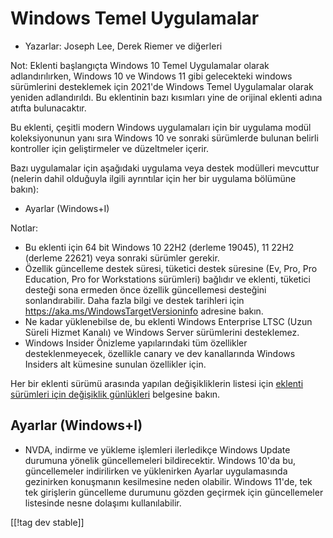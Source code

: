 # Windows Temel Uygulamalar #

* Yazarlar: Joseph Lee, Derek Riemer ve diğerleri

Not: Eklenti başlangıçta Windows 10 Temel Uygulamalar olarak
adlandırılırken, Windows 10 ve Windows 11 gibi gelecekteki windows
sürümlerini desteklemek için 2021'de Windows Temel Uygulamalar olarak
yeniden adlandırıldı. Bu eklentinin bazı kısımları yine de orijinal eklenti
adına atıfta bulunacaktır.

Bu eklenti, çeşitli modern Windows uygulamaları için bir uygulama modül
koleksiyonunun yanı sıra Windows 10 ve sonraki sürümlerde bulunan belirli
kontroller için geliştirmeler ve düzeltmeler içerir.

Bazı uygulamalar için aşağıdaki uygulama veya destek modülleri  mevcuttur
(nelerin dahil olduğuyla ilgili ayrıntılar için her bir uygulama bölümüne
bakın):

* Ayarlar (Windows+I)

Notlar:

* Bu eklenti için 64 bit Windows 10 22H2 (derleme 19045), 11 22H2 (derleme
  22621) veya sonraki sürümler gerekir.
* Özellik güncelleme destek süresi, tüketici destek süresine (Ev, Pro, Pro
  Education, Pro for Workstations sürümleri) bağlıdır ve eklenti, tüketici
  desteği sona ermeden önce özellik güncellemesi desteğini
  sonlandırabilir. Daha fazla bilgi ve destek tarihleri ​​için
  <https://aka.ms/WindowsTargetVersioninfo> adresine bakın.
* Ne kadar yüklenebilse de, bu eklenti Windows Enterprise LTSC (Uzun Süreli
  Hizmet Kanalı) ve Windows Server sürümlerini desteklemez.
* Windows Insider Önizleme yapılarındaki tüm özellikler desteklenmeyecek,
  özellikle canary ve dev kanallarında Windows Insiders alt kümesine sunulan
  özellikler için.

Her bir eklenti sürümü arasında yapılan değişikliklerin listesi için
[eklenti sürümleri için değişiklik günlükleri][1] belgesine bakın.

## Ayarlar (Windows+I)

* NVDA, indirme ve yükleme işlemleri ilerledikçe Windows Update durumuna
  yönelik güncellemeleri bildirecektir. Windows 10'da bu, güncellemeler
  indirilirken ve yüklenirken Ayarlar uygulamasında gezinirken konuşmanın
  kesilmesine neden olabilir. Windows 11'de, tek tek girişlerin güncelleme
  durumunu gözden geçirmek için güncellemeler listesinde nesne dolaşımı
  kullanılabilir.

[[!tag dev stable]]

[1]: https://github.com/josephsl/wintenapps/wiki/w10changelog
